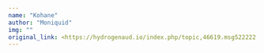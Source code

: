 ```yaml
---
name: "Kohane"
author: "Moniquid"
img: ""
original_link: <https://hydrogenaud.io/index.php/topic,46619.msg522222.html#msg522222>
---
```

